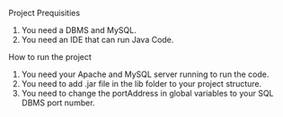 Project Prequisities
1) You need a DBMS and MySQL.
2) You need an IDE that can run Java Code.

How to run the project
1) You need your Apache and MySQL server running to run the code.
2) You need to add .jar file in the lib folder to your project structure.
3) You need to change the portAddress in global variables to your SQL DBMS port number.